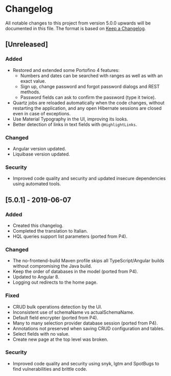 # Changelog
All notable changes to this project from version 5.0.0 upwards will be documented in this file. 
The format is based on [Keep a Changelog](https://keepachangelog.com/en/1.0.0/).

## [Unreleased]

### Added
- Restored and extended some Portofino 4 features:
  - Numbers and dates can be searched with ranges as well as with an exact value.
  - Sign up, change password and forgot password dialogs and REST methods.
  - Password fields can ask to confirm the password (type it twice).
- Quartz jobs are reloaded automatically when the code changes, without restarting the application, and any open Hibernate sessions are closed even in case of exceptions.
- Use Material Typography in the UI, improving its looks.
- Better detection of links in text fields with `@HighlightLinks`.

### Changed
- Angular version updated.
- Liquibase version updated.

### Security
- Improved code quality and security and updated insecure dependencies using automated tools.

## [5.0.1] - 2019-06-07

### Added
- Created this changelog.
- Completed the translation to Italian.
- HQL queries support list parameters (ported from P4).

### Changed
- The no-frontend-build Maven profile skips all TypeScript/Angular builds without compromising the Java build.
- Keep the order of databases in the model (ported from P4).
- Updated to Angular 8.
- Logging out redirects to the home page.

### Fixed
- CRUD bulk operations detection by the UI.
- Inconsistent use of schemaName vs actualSchemaName.
- Default field encrypter (ported from P4).
- Many to many selection provider database session (ported from P4).
- Annotations not preserved when saving CRUD configuration and tables.
- Select fields with no value.
- Create new page at the top level was broken.

### Security
- Improved code quality and security using snyk, lgtm and SpotBugs to find vulnerabilities and brittle code.
